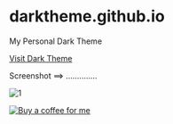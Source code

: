 # darktheme.github.io
My Personal Dark Theme 

<a href="https://maxoncodes.github.io/darktheme.github.io">Visit Dark Theme</a>


Screenshot ==> 
..............


![1](https://github.com/user-attachments/assets/2cb9c1cc-054a-4f4a-a999-0a809ea1abb1)


<a href="https://buymeacoffee.com/maxoncodes">
    <img src="https://cdn.jsdelivr.net/gh/maxoncodes/darktheme.github.io@main/img/Buy%20me%20a%20coffee.png" alt="Buy a coffee for me" />
</a>

